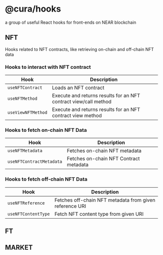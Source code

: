# @cura/hooks

a group of useful React hooks for front-ends on NEAR blockchain

## NFT

Hooks related to NFT contracts, like retrieving on-chain and off-chain NFT data

### Hooks to interact with NFT contract

| Hook               | Description                                                      |
| ------------------ | ---------------------------------------------------------------- |
| `useNFTContract`   | Loads an NFT contract                                            |
| `useNFTMethod`     | Execute and returns results for an NFT contract view/call method |
| `useViewNFTMethod` | Execute and returns results for an NFT contract view method      |

### Hooks to fetch on-chain NFT Data

| Hook                     | Description                            |
| ------------------------ | -------------------------------------- |
| `useNFTMetadata`         | Fetches on-chain NFT metadata          |
| `useNFTContractMetadata` | Fetches on-chain NFT Contract metadata |

### Hooks to fetch off-chain NFT Data

| Hook                | Description                                             |
| ------------------- | ------------------------------------------------------- |
| `useNFTReference`   | Fetches off-chain NFT metadata from given reference URI |
| `useNFTContentType` | Fetch NFT content type from given URI                   |

## FT

## MARKET
